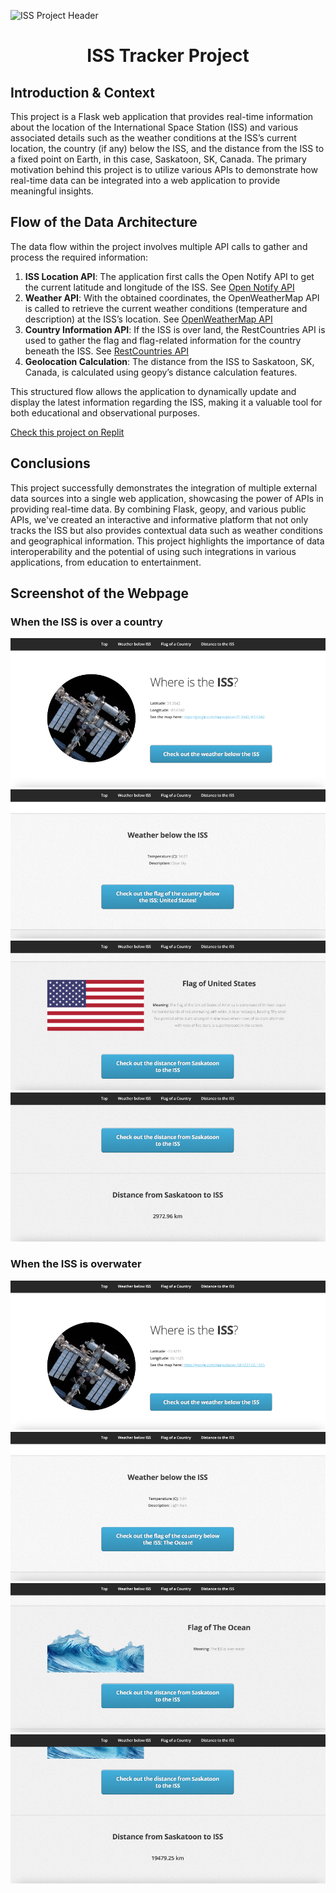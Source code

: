 ![ISS Project Header](https://images.theconversation.com/files/446192/original/file-20220214-19-z6fu9c.jpeg?ixlib=rb-4.1.0&rect=49%2C143%2C2932%2C1464&q=45&auto=format&w=1356&h=668&fit=crop)

# <p align="center"> ISS Tracker Project </p>

## Introduction & Context

This project is a Flask web application that provides real-time information about the location of the International Space Station (ISS) and various associated details such as the weather conditions at the ISS’s current location, the country (if any) below the ISS, and the distance from the ISS to a fixed point on Earth, in this case, Saskatoon, SK, Canada. The primary motivation behind this project is to utilize various APIs to demonstrate how real-time data can be integrated into a web application to provide meaningful insights.

## Flow of the Data Architecture

The data flow within the project involves multiple API calls to gather and process the required information:

1. **ISS Location API**: The application first calls the Open Notify API to get the current latitude and longitude of the ISS. See [Open Notify API](http://api.open-notify.org/)
2. **Weather API**: With the obtained coordinates, the OpenWeatherMap API is called to retrieve the current weather conditions (temperature and description) at the ISS’s location. See [OpenWeatherMap API](https://openweathermap.org/api)
3. **Country Information API**: If the ISS is over land, the RestCountries API is used to gather the flag and flag-related information for the country beneath the ISS. See [RestCountries API](https://restcountries.com/)
4. **Geolocation Calculation**: The distance from the ISS to Saskatoon, SK, Canada, is calculated using geopy’s distance calculation features.

This structured flow allows the application to dynamically update and display the latest information regarding the ISS, making it a valuable tool for both educational and observational purposes.

[Check this project on Replit](https://replit.com/@grisales1803/Assignment4ConnectedData#country.py)

## Conclusions

This project successfully demonstrates the integration of multiple external data sources into a single web application, showcasing the power of APIs in providing real-time data. By combining Flask, geopy, and various public APIs, we've created an interactive and informative platform that not only tracks the ISS but also provides contextual data such as weather conditions and geographical information. This project highlights the importance of data interoperability and the potential of using such integrations in various applications, from education to entertainment.

## Screenshot of the Webpage

### When the ISS is over a country
![ISS Tracker Webpage](static/Water5.png)
![ISS Tracker Webpage](static/Water6.png)
![ISS Tracker Webpage](static/Water7.png)
![ISS Tracker Webpage](static/Water8.png)



### When the ISS is overwater
![ISS Tracker Webpage](static/Water1.png)
![ISS Tracker Webpage](static/Water2.png)
![ISS Tracker Webpage](static/Water3.png)
![ISS Tracker Webpage](static/Water4.png)
